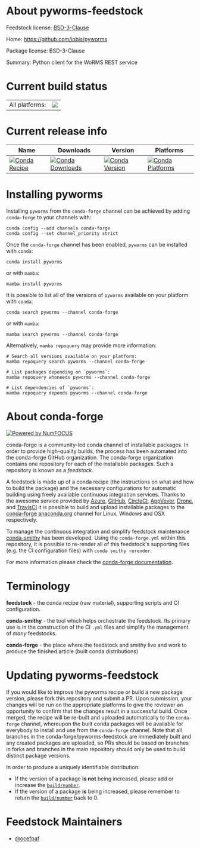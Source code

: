 About pyworms-feedstock
=======================

Feedstock license: [BSD-3-Clause](https://github.com/conda-forge/pyworms-feedstock/blob/main/LICENSE.txt)

Home: https://github.com/iobis/pyworms

Package license: BSD-3-Clause

Summary: Python client for the WoRMS REST service

Current build status
====================


<table><tr><td>All platforms:</td>
    <td>
      <a href="https://dev.azure.com/conda-forge/feedstock-builds/_build/latest?definitionId=11993&branchName=main">
        <img src="https://dev.azure.com/conda-forge/feedstock-builds/_apis/build/status/pyworms-feedstock?branchName=main">
      </a>
    </td>
  </tr>
</table>

Current release info
====================

| Name | Downloads | Version | Platforms |
| --- | --- | --- | --- |
| [![Conda Recipe](https://img.shields.io/badge/recipe-pyworms-green.svg)](https://anaconda.org/conda-forge/pyworms) | [![Conda Downloads](https://img.shields.io/conda/dn/conda-forge/pyworms.svg)](https://anaconda.org/conda-forge/pyworms) | [![Conda Version](https://img.shields.io/conda/vn/conda-forge/pyworms.svg)](https://anaconda.org/conda-forge/pyworms) | [![Conda Platforms](https://img.shields.io/conda/pn/conda-forge/pyworms.svg)](https://anaconda.org/conda-forge/pyworms) |

Installing pyworms
==================

Installing `pyworms` from the `conda-forge` channel can be achieved by adding `conda-forge` to your channels with:

```
conda config --add channels conda-forge
conda config --set channel_priority strict
```

Once the `conda-forge` channel has been enabled, `pyworms` can be installed with `conda`:

```
conda install pyworms
```

or with `mamba`:

```
mamba install pyworms
```

It is possible to list all of the versions of `pyworms` available on your platform with `conda`:

```
conda search pyworms --channel conda-forge
```

or with `mamba`:

```
mamba search pyworms --channel conda-forge
```

Alternatively, `mamba repoquery` may provide more information:

```
# Search all versions available on your platform:
mamba repoquery search pyworms --channel conda-forge

# List packages depending on `pyworms`:
mamba repoquery whoneeds pyworms --channel conda-forge

# List dependencies of `pyworms`:
mamba repoquery depends pyworms --channel conda-forge
```


About conda-forge
=================

[![Powered by
NumFOCUS](https://img.shields.io/badge/powered%20by-NumFOCUS-orange.svg?style=flat&colorA=E1523D&colorB=007D8A)](https://numfocus.org)

conda-forge is a community-led conda channel of installable packages.
In order to provide high-quality builds, the process has been automated into the
conda-forge GitHub organization. The conda-forge organization contains one repository
for each of the installable packages. Such a repository is known as a *feedstock*.

A feedstock is made up of a conda recipe (the instructions on what and how to build
the package) and the necessary configurations for automatic building using freely
available continuous integration services. Thanks to the awesome service provided by
[Azure](https://azure.microsoft.com/en-us/services/devops/), [GitHub](https://github.com/),
[CircleCI](https://circleci.com/), [AppVeyor](https://www.appveyor.com/),
[Drone](https://cloud.drone.io/welcome), and [TravisCI](https://travis-ci.com/)
it is possible to build and upload installable packages to the
[conda-forge](https://anaconda.org/conda-forge) [anaconda.org](https://anaconda.org/)
channel for Linux, Windows and OSX respectively.

To manage the continuous integration and simplify feedstock maintenance
[conda-smithy](https://github.com/conda-forge/conda-smithy) has been developed.
Using the ``conda-forge.yml`` within this repository, it is possible to re-render all of
this feedstock's supporting files (e.g. the CI configuration files) with ``conda smithy rerender``.

For more information please check the [conda-forge documentation](https://conda-forge.org/docs/).

Terminology
===========

**feedstock** - the conda recipe (raw material), supporting scripts and CI configuration.

**conda-smithy** - the tool which helps orchestrate the feedstock.
                   Its primary use is in the construction of the CI ``.yml`` files
                   and simplify the management of *many* feedstocks.

**conda-forge** - the place where the feedstock and smithy live and work to
                  produce the finished article (built conda distributions)


Updating pyworms-feedstock
==========================

If you would like to improve the pyworms recipe or build a new
package version, please fork this repository and submit a PR. Upon submission,
your changes will be run on the appropriate platforms to give the reviewer an
opportunity to confirm that the changes result in a successful build. Once
merged, the recipe will be re-built and uploaded automatically to the
`conda-forge` channel, whereupon the built conda packages will be available for
everybody to install and use from the `conda-forge` channel.
Note that all branches in the conda-forge/pyworms-feedstock are
immediately built and any created packages are uploaded, so PRs should be based
on branches in forks and branches in the main repository should only be used to
build distinct package versions.

In order to produce a uniquely identifiable distribution:
 * If the version of a package **is not** being increased, please add or increase
   the [``build/number``](https://docs.conda.io/projects/conda-build/en/latest/resources/define-metadata.html#build-number-and-string).
 * If the version of a package **is** being increased, please remember to return
   the [``build/number``](https://docs.conda.io/projects/conda-build/en/latest/resources/define-metadata.html#build-number-and-string)
   back to 0.

Feedstock Maintainers
=====================

* [@ocefpaf](https://github.com/ocefpaf/)

